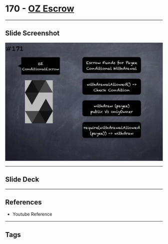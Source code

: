 # 170 - [OZ Escrow](OZ%20Escrow.md)


___
## Slide Screenshot
![170.png](../images/solidity201/170.png)
___
## Slide Deck

___
## References
- Youtube Reference
___
## Tags